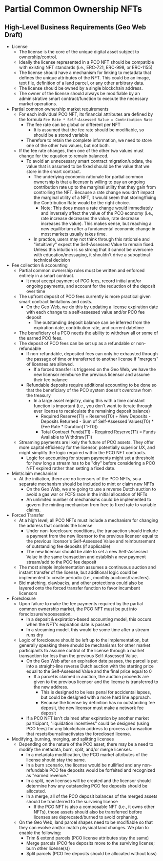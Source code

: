 # Partial Common Ownership NFTs

## High-Level Business Requirements (Geo Web Draft)

- License
  - The license is the core of the unique digital asset subject to ownership/control.
  - Ideally the license represented in a PCO NFT should be compatible with existing NFT standards (i.e., ERC-721, ERC-998, or ERC-1155)
  - The license should have a mechanism for linking to metadata that defines the unique attributes of the NFT. This could be an image, text file, definition of a land parcel, or any other arbitrary data.
  - The license should be owned by a single blockchain address.
  - The owner of the license should always be modifiable by an administrative smart contract/function to execute the necessary market operations.
- Partial common ownership market requirements
  - For each individual PCO NFT, its financial attributes are defined by the formula `Fee Rate * Self-Assessed Value = Contribution Rate`
    - The fee rate can be global or different per NFT
      - It is assumed that the fee rate should be modifiable, so should be a stored variable
    - Therefore to retain the complete information, we need to store one of the other two values, but not both.
  - If the fee rate changes, then one of the other two values must change for the equation to remain balanced.
    - To avoid an unnecessary smart contract migration/update, the value that is assumed to be fixed should be the value that we store in the smart contract.
      - The underlying economic rationale for partial common ownership is that a licensor is willing to pay an ongoing contribution rate up to the marginal utility that they gain from controlling the NFT. Because a rate change wouldn&#39;t impact the marginal utility of a NFT, it would seem that storing/fixing the Contribution Rate would be the right choice.
        - Note: This does mean a rate change would immediately and inversely affect the value of the PCO economy (i.e., rate increase decreases the value, rate decrease increases the value). This makes sense, but reaching a new equilibrium after a fundamental economic change in most markets usually takes time.
      - In practice, users may not think through this rationale and &quot;intuitively&quot; expect the Self-Assessed Value to remain fixed. Unless this intuition is so strong that it cannot be overcome with education/messaging, it shouldn&#39;t drive a suboptimal technical decision
- Fee collection &amp; accounting
  - Partial common ownership rules must be written and enforced entirely in a smart contract.
    - It must accept payment of PCO fees, record initial and/or ongoing payments, and account for the reduction of the deposit over time
  - The upfront deposit of PCO fees currently is more practical given smart contract limitations and costs.
    - On the Geo Web, we do this by updating a license expiration date with each change to a self-assessed value and/or PCO fee deposit
      - The outstanding deposit balance can be inferred from the expiration date, contribution rate, and current datetime
  - The beneficiary of a PCO needs the ability to withdraw all or some of the earned PCO fees.
  - The deposit of PCO fees can be set up as a refundable or non-refundable
    - If non-refundable, deposited fees can only be exhausted through the passage of time or transferred to another license if &quot;mergers&quot; of licenses are allowed.
      - If a forced transfer is triggered on the Geo Web, we have the new licensor reimburse the previous licensor and assume their fee balance
    - Refundable deposits require additional accounting to be done so that the beneficiary of the PCO system doesn&#39;t overdraw from the treasury
      - In a large asset registry, doing this with a time constant function is important (i.e., you don&#39;t want to iterate through ever license to recalculate the remaining deposit balance)
        - Required Reserve(T1) = Reserve(T0) + New Deposits - Deposits Returned - Sum of Self-Assessed Values(T0) \* (Fee Rate \* Duration(T1-T0))
        - Total Contract Funds(T1) - Required Reserve(T1) = Funds Available to Withdraw(T1)
  - Streaming payments are likely the future of PCO assets. They offer more capital efficiency for the licensor, potentially superior UX, and might simplify the logic required within the PCO NFT contracts.
    - Logic for accounting for stream payments might set a threshold for how long a stream has to be &quot;dry&quot; before considering a PCO NFT expired rather than setting a fixed date.
- Mint/claim mechanism
  - At the initiation, there are no licensors of the PCO NFTs, so a separate mechanism should be included to mint or claim new NFTs
    - On the Geo Web, we are going to use a reverse Dutch auction to avoid a gas war or FCFS race in the initial allocation of NFTs
    - An unlimited number of mechanisms could be implemented to govern the minting mechanism from free to fixed rate to variable claims.
- Forced Transfer
  - At a high level, all PCO NFTs must include a mechanism for changing the address that controls the license
    - Under non-foreclosure conditions, the transaction should include a payment from the new licensor to the previous licensor equal to the previous licensor&#39;s Self-Assessed Value and reimbursement of outstanding fee deposits (if applicable)
    - The new licensor should be able to set a new Self-Assessed Value in the same transaction and establish a new payment stream/add to the PCO fee deposit
  - The most simple implementation assumes a continuous auction and instant transfer of the license, but additional logic could be implemented to create periodic (i.e., monthly auctions/transfers).
  - Bid matching, clawbacks, and other protections could also be layered onto the forced transfer function to favor incumbent licensors
- Foreclosure
  - Upon failure to make the fee payments required by the partial common ownership market, the PCO NFT must be put into foreclosure/repossession.
    - In a deposit &amp; expiration-based accounting model, this occurs when the NFT&#39;s expiration date is passed
    - In a streaming model, this would be some time after a stream runs dry
  - Logic of foreclosure should be left up to the implementation, but generally speaking there should be mechanisms for other market participants to assume control of the license through a market transaction for less than the previous Self-Assessed Value.
    - On the Geo Web after an expiration date passes, the parcel is put into a straight-line reverse Dutch auction with the starting price equal to the Self-Assessed Value and the final price equal to 0
      - If a parcel is claimed in auction, the auction proceeds are given to the previous licensor and the license is transferred to the new address.
        - This is designed to be less penal for accidental lapses, but could be designed with a more hard line approach.
        - Because the license by definition has no outstanding fee deposit, the new licensor must make a network fee deposit
    - If a PCO NFT isn&#39;t claimed after expiration by another market participant, &quot;liquidation incentives&quot; could be designed (using PCO fees) for any blockchain address to process a transaction that resets/burns/inactivates the foreclosed license.
- Modifying, burning, merging, and splitting licenses
  - Depending on the nature of the PCO asset, there may be a need to modify the metadata, burn, split, and/or merge licenses.
    - In a metadata modification, the PCO market attributes of the license should stay the same.
    - In a burn scenario, the license would be nullified and any non-refundable PCO fee deposits would be forfeited and recognized as &quot;earned revenue.&quot;
    - In a split, new licenses will be created and the licensor should determine how any outstanding PCO fee deposits should be allocated.
    - In a merge, all of the PCO deposit balances of the merged assets should be transferred to the surviving license
      - If the PCO NFT is also a composable NFT (i.e., it owns other NFTs), those assets should also be transferred before licenses are deprecated/burned to avoid orphaning.
  - On the Geo Web, land parcel shapes need to be modifiable so that they can evolve and/or match physical land changes. We plan to enable the following:
    - Trim &amp; extend parcels (PCO license attributes stay the same)
    - Merge parcels (PCO fee deposits move to the surviving license; burn other license(s))
    - Split parcels (PCO fee deposits should be allocated without loss)
